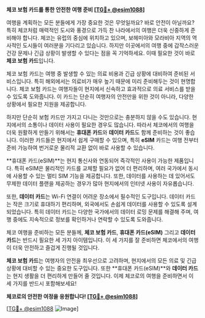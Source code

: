 **체코 보험 카드를 통한 안전한 여행 준비 [[TG💪+ @esim1088](https://t.me/s/esim1088)]**

여행을 계획하는 모든 분들에게 가장 중요한 것은 무엇일까요? 바로 안전이 아닐까요? 특히 체코처럼 매력적인 도시와 풍경으로 가득 찬 나라에서의 여행은 더욱 신중하게 준비해야 합니다. 체코는 유럽의 중심에 위치하고 있으며, 보헤미아와 모라비아 지역의 역사적인 도시들이 여러분을 기다리고 있습니다. 하지만 이곳에서의 여행 중에 갑작스러운 건강 문제나 긴급 상황이 발생할 수 있다는 점을 꼭 기억하세요. 이때 필요한 것이 바로 **체코 보험 카드**입니다.

체코 보험 카드는 여행 중 발생할 수 있는 의료 비용과 긴급 상황에 대비하여 준비된 서비스입니다. 특히 해외에서는 의료비가 매우 높기 때문에 미리 준비해두는 것이 현명합니다. 체코 보험 카드는 여행자들이 현지에서 신속하고 효과적으로 의료 서비스를 받을 수 있도록 도와줍니다. 이 카드는 단순히 여행자의 안전만을 위한 것이 아니라, 다양한 상황에서 필요한 지원을 제공합니다.

하지만 단순히 보험 카드만 가지고 다니는 것만으로는 충분하지 않을 수도 있습니다. 현지에서의 소통이나 데이터 사용이 필요한 경우도 많습니다. 따라서 체코에서의 여행을 더욱 원활하게 만들기 위해서는 **휴대폰 카드**와 **데이터 카드**도 함께 준비하는 것이 좋습니다. 이러한 카드들은 현지에서 쉽게 구매할 수 있으며, 특히 **eSIM** 카드는 여행 전부터 준비 가능하여 번거로운 물리적 교환 없이 바로 사용할 수 있습니다.

**휴대폰 카드(eSIM)**는 현지 통신사와 연동되어 즉각적인 사용이 가능한 제품입니다. 특히 eSIM은 물리적인 카드를 교체할 필요가 없어 더 편리하며, 여러 국가에서 동시에 사용할 수 있는 멀티 SIM 기능을 제공합니다. 또한, 데이터를 사용하는 데 있어서도 무제한 데이터 플랜을 제공하는 경우가 많아 현지에서의 인터넷 사용이 자유롭습니다.

또한, **데이터 카드**는 Wi-Fi 연결이 어려운 장소에서 필수적인 도구입니다. 데이터 카드는 작은 크기로 휴대하기 편리하며, 외국에서도 손쉽게 데이터를 사용할 수 있도록 설계되었습니다. 특히 데이터 카드는 다양한 국가에서의 데이터 로밍 문제를 해결해 주며, 여행 중에도 지속적으로 정보를 확인하거나 연락할 수 있도록 도와줍니다.

체코 여행을 준비하는 모든 분들께, **체코 보험 카드**, **휴대폰 카드(eSIM)** 그리고 **데이터 카드**는 반드시 필요한 세 가지 아이템입니다. 이 세 가지를 잘 준비하면 체코에서의 여행이 더욱 안전하고 즐겁게 진행될 것입니다.

**체코 보험 카드**는 여행자의 안전을 최우선으로 고려하며, 현지에서의 모든 의료 및 긴급 상황에 대비할 수 있는 중요한 도구입니다. 또한 **휴대폰 카드(eSIM)**와 **데이터 카드**는 현지 생활을 더 편리하게 만들어 줄 것입니다. 이제 체코로의 여행을 준비하면서 이 세 가지를 반드시 포함해보세요!

**체코로의 안전한 여정을 응원합니다! [[TG💪+ @esim1088](https://t.me/s/esim1088)]**

[[TG💪+ @esim1088](https://t.me/s/esim1088) ![Image](https://i.postimg.cc/Y0z9fWf4/image.png)]